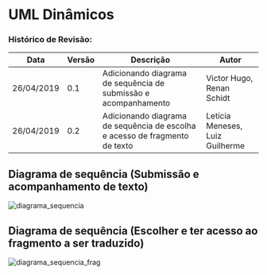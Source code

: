 # UML Dinâmicos

### Histórico de Revisão:
| Data | Versão | Descrição | Autor |
|---|---|---|---|
| 26/04/2019 | 0.1 | Adicionando diagrama de sequência de submissão e acompanhamento | Victor Hugo, Renan Schidt |
| 26/04/2019 | 0.2 | Adicionando diagrama de sequência de escolha e acesso de fragmento de texto | Letícia Meneses, Luiz Guilherme|

## Diagrama de sequência (Submissão e acompanhamento de texto)
![diagrama_sequencia](https://i.imgur.com/o1aY6dG.png)

## Diagrama de sequência (Escolher e ter acesso ao fragmento a ser traduzido)
![diagrama_sequencia_frag](https://i.imgur.com/QjTVzM7.png)
